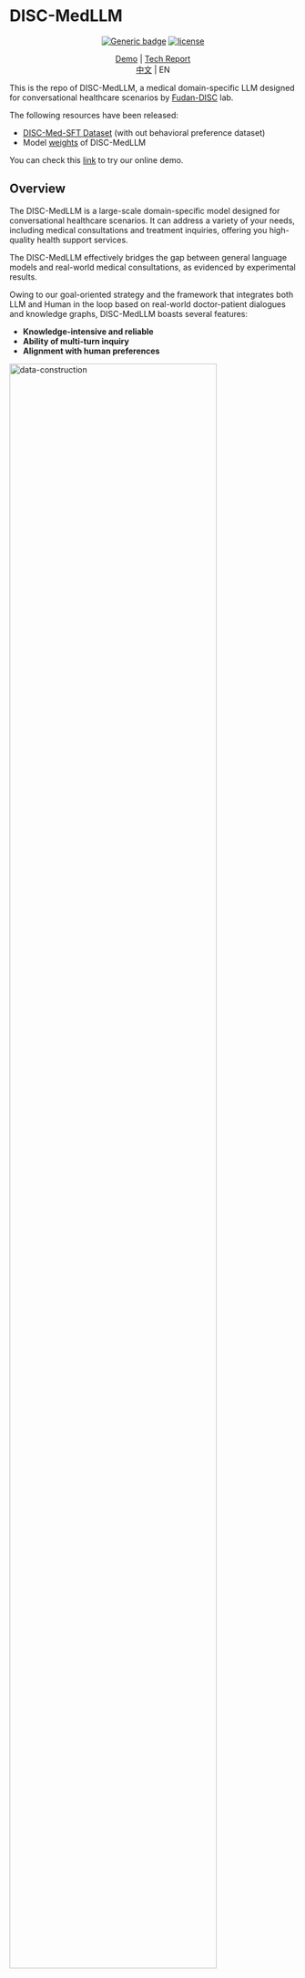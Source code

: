 # DISC-MedLLM

<div align="center">
  
[![Generic badge](https://img.shields.io/badge/🤗-Huggingface%20Repo-green.svg)](https://huggingface.co/Flmc/DISC-MedLLM)
[![license](https://img.shields.io/github/license/modelscope/modelscope.svg)](https://github.com/FudanDISC/DICS-MedLLM/blob/main/LICENSE)
<br>
</div>
<div align="center">

[Demo](http://med.fudan-disc.com) | [Tech Report](https://arxiv.org/abs/2308.14346)
<br>
[中文](https://github.com/FudanDISC/DISC-MedLLM/blob/main/README.md) | EN
</div>
  
This is the repo of DISC-MedLLM, a medical domain-specific LLM designed for conversational healthcare scenarios by [Fudan-DISC](http://fudan-disc.com) lab.

The following resources have been released:
* [DISC-Med-SFT Dataset](https://huggingface.co/datasets/Flmc/DISC-Med-SFT) (with out behavioral preference dataset)
* Model [weights](https://huggingface.co/Flmc/DISC-MedLLM) of DISC-MedLLM

You can check this [link](http://med.fudan-disc.com) to try our online demo.

## Overview
The DISC-MedLLM is a large-scale domain-specific model designed for conversational healthcare scenarios. It can address a variety of your needs, including medical consultations and treatment inquiries, offering you high-quality health support services.

The DISC-MedLLM effectively bridges the gap between general language models and real-world medical consultations, as evidenced by experimental results.

Owing to our goal-oriented strategy and the framework that integrates both LLM and Human in the loop based on real-world doctor-patient dialogues and knowledge graphs, DISC-MedLLM boasts several features:

* **Knowledge-intensive and reliable**
* **Ability of multi-turn inquiry**
* **Alignment with human preferences**

<img src="https://github.com/FudanDISC/DISC-MedLLM/blob/main/images/data_construction.png" alt="data-construction" width="85%"/>

## Demo
### Consultation
<img src="https://github.com/FudanDISC/DISC-MedLLM/blob/main/images/consultation.gif" alt="sample1" width="60%"/>

### Treatment Inquiry
<img src="https://github.com/FudanDISC/DISC-MedLLM/blob/main/images/advice.gif" alt="sample2" width="60%"/>

## Dataset
<!-- In order to align the distribution of actual doctor responses with the intended AI doctor response distribution, our dataset is constructed from five main resources: Real-world Conversations (420k), Knowledge Graph-derived Question-Answer pairs (50k), Artificially Annotated Data aligned with human preferences (2k), MedMCQA (8k), and additional general data (34k). -->

To train DISC-MedLLM, we construct a high-quality dataset called DISC-Med-SFT consisting of over 470k distinct examples derived from existing medical datasets. We adopt a goal-oriented strategy by selectively reconstructing the dataset using a few deliberately chosen sources. These data sources serve the purpose of assisting LLMs in acquiring medical domain knowledge, aligning behavioral patterns with human preferences, and capturing real-world online medical dialogue distributions.

<!-- <style type="text/css">
.tg  {border-collapse:collapse;border-spacing:0;}
.tg td{border-color:black;border-style:solid;border-width:1px;font-family:Arial, sans-serif;font-size:14px;
  overflow:hidden;padding:10px 5px;word-break:normal;}
.tg th{border-color:black;border-style:solid;border-width:1px;font-family:Arial, sans-serif;font-size:14px;
  font-weight:normal;overflow:hidden;padding:10px 5px;word-break:normal;}
.tg .tg-9wq8{border-color:inherit;text-align:center;vertical-align:middle}
.tg .tg-c3ow{border-color:inherit;text-align:center;vertical-align:top}
</style> -->
<table class="tg" style="undefined;table-layout: fixed; width: 442px">
<colgroup>
<col style="width: 204.428571px">
<col style="width: 135.428571px">
<col style="width: 102.428571px">
</colgroup>
<thead>
  <tr>
    <th class="tg-9wq8" rowspan="2"><br>Dateset</th>
    <th class="tg-9wq8" rowspan="2"><br>Original Source</th>
    <th class="tg-9wq8" rowspan="2"><br>Size</th>
  </tr>
  <tr>
  </tr>
</thead>
<tbody>
  <tr>
    <td class="tg-9wq8" rowspan="2">Re-constructed AI Doctor-Patient Dialogue</td>
    <td class="tg-9wq8">MedDialog</td>
    <td class="tg-9wq8">400k</td>
  </tr>
  <tr>
    <td class="tg-9wq8">cMedQA2</td>
    <td class="tg-c3ow">20k</td>
  </tr>
  <tr>
    <td class="tg-c3ow">Knowledge Graph <br>QA pairs</td>
    <td class="tg-9wq8">CMeKG</td>
    <td class="tg-9wq8">50k</td>
  </tr>
  <tr>
    <td class="tg-c3ow">Behavior Preference<br>Dataset</td>
    <td class="tg-9wq8">Manual selection</td>
    <td class="tg-9wq8">2k</td>
  </tr>
  <tr>
    <td class="tg-9wq8" rowspan="3">Others</td>
    <td class="tg-c3ow">MedMCQA</td>
    <td class="tg-c3ow">8k</td>
  </tr>
  <tr>
    <td class="tg-c3ow">MOSS-SFT</td>
    <td class="tg-c3ow">33k</td>
  </tr>
  <tr>
    <td class="tg-c3ow">Alpaca-GPT4-zh</td>
    <td class="tg-c3ow">1k</td>
  </tr>
</tbody>
</table>

<!-- | Dataset Name                       | Number of Entries | Description                     |
|------------------------------------|-------------------|--------------------------------------------|
| MedDialog                   | 400,000           | Real-world Conversations               |
| cMedQA2                       | 20,000            | Real-world Conversations          |
| CMeKG                         | 50,000            | Knowledge Graph QA pairs                  |
| Artificially Annotated Data         | 2,000             | Data aligned with human preferences       |
| MedMCQA                       | 8,000             | Medical multiple-choice QA data           |
| moss-sft-003               | 33,000            | Other                           |
| alpaca_gpt4_data_zh           | 1,000             | Other                           | -->

<br>


### Download
We have released a total of 470k training data entries, including re-constructed dialogues and knowledge graph QA pairs. You can download the dataset via the provided [link](https://huggingface.co/datasets/Flmc/DISC-Med-SFT).
<!-- ## Training
We underwent two stages of training, both using 4*A800 GPUs. In the first stage, we trained on a dataset comprising 420k adapted AI doctor-patient dialogues, 50k knowledge graph-based QA pairs (MedMCQA), and moss-sft-003. Hyperparameters: global batch size 24, learning rate 1e-5 (AdamW optimizer), 1 epoch, max sequence length 2048 tokens, warm-up steps 1800, no weight decay.

In the second stage, known as behavior fine-tuning, we combined a 2k carefully curated AI doctor-patient dialogue dataset with 1k alpaca gpt4 zh data. Hyperparameters: global batch size 8, learning rate 5e-6 (AdamW optimizer), 1 epoch, max sequence length 2048 tokens, no weight decay.

<img src="https://github.com/t3acup/DISC-MED/blob/main/images/figure3.png" alt="Training" width="75%"/> -->
<br>

## Deploy
The current version of DISC-MedLLM is derived from the [Baichuan-13B-Base](https://github.com/baichuan-inc/Baichuan-13B). You can directly download our model weights from the HuggingFace [repository](https://huggingface.co/Flmc/DISC-MedLLM), or automatically obtain them through the demo code.

Firstly, you need to install the requirments.
```shell
pip install -r requirements.txt
```

### Using through hugging face transformers
```python
>>> import torch
>>> from transformers import AutoModelForCausalLM, AutoTokenizer
>>> from transformers.generation.utils import GenerationConfig
>>> tokenizer = AutoTokenizer.from_pretrained("Flmc/DISC-MedLLM", use_fast=False, trust_remote_code=True)
>>> model = AutoModelForCausalLM.from_pretrained("Flmc/DISC-MedLLM", device_map="auto", torch_dtype=torch.float16, trust_remote_code=True)
>>> model.generation_config = GenerationConfig.from_pretrained("Flmc/DISC-MedLLM")
>>> messages = []
>>> messages.append({"role": "user", "content": "我感觉自己颈椎非常不舒服，每天睡醒都会头痛"})
>>> response = model.chat(tokenizer, messages)
>>> print(response)
```

### Run CLI Demo
```shell
python cli_demo.py
```
### Run Web Demo
```shell
streamlit run web_demo.py --server.port 8888
```

Additionally, since the current version uses Baichuan as the base model, you can refer to its [repo](https://github.com/baichuan-inc/Baichuan-13B) for deploying with int8, int4 quantized inference. However, using quantized deployment will result in performance degradation.
<br>

## Training
You can fine-tuning our model using the data same as our data schema.
Our train code is derived from [Firefly](https://github.com/yangjianxin1/Firefly) with the different data schema and dialogue format. We just provide the code of Full Params Fine-tuning:
```shell
deepspeed --num_gpus={num_gpus} ./train/train.py --train_args_file ./train/train_args/sft.json
```
> Please check the setup of `sft.json` before you attempt to start training.

<br>If you want to fine-tuning our model with other training code, please use the following dialogue format.
```shell
<\b><$user_token>content<$assistant_token>content<\s><$user_token>content ...
```
The `user_token` and `assistant_token` we used are `195` and `196`, respectively. Which is same as Baichuan-13b-Chat.

## Evaluation
<!-- We compare our model with three general-purpose LLMs and two conversational Chinese medical domain LLMs. Specifically, these are GPT-3.5 and GPT-4 from OpenAI, the aligned conversational version of our backbone model Baichuan-13B-Base, Baichuan-13B-Chat, and the open-source Chinese conversational medical model HuatuoGPT-13B (trained from Ziya-Llama-13B) and BianQue-2. Our evaluation approach encompasses two key dimensions: an assessment of conversational aptitude using GPT-4 as a reference judge, and a comprehensive benchmark evaluation. -->

We assess the model's performance from two perspectives to check its capability of providing accurate answers in single-turn conversations and presenting systematical consultation in multi-turn conversations, respectively.
* Single-turn evaluation, we construct a benchmark consisting of multiple choices questions collected from three public medical datasets and evaluate the model's accuracy.
* For multi-turn evaluation, we first construct a small set of high quality consulting cases, and then employ GPT-3.5 play the role of the patient based on the cases, and chat with the model. We use GPT-4 to evaluate the model's **proactivity**, **accuracy**, **helpfulness** and **linguistic quality**.

You can see the evaluation set, dialogues generated by each model and scores provided by GPT-4 in `eval/` folder.<br>

### Single-turn evaluation
We utilized the [MLEC-QA](https://github.com/Judenpech/MLEC-QA) and Western Medicine(NEEP) 306 multiple-choice question datasets for our evaluation.
<!-- The MLEC-QA contains questions from the China NMLEC, categorized into Clinic, Stomatology, Public Health, Traditional Chinese Medicine, and Integrated Traditional Chinese and Western Medicine. We selected 1,362 questions (10% of the test set) for evaluation. From Western Medicine 306, we used a combined 270 questions from 2020 and 2021. Our study involved both zero-shot and few-shot approaches, with examples from MLEC-QA's validation set and 2019 Western Medicine 306 questions for the few-shot samples. -->

#### Few-shot  

| Model             | MLEC-QA Clinic | MLEC-QA CWM | MLEC-QA PublicHealth | MLEC-QA Stomatology | MLEC-QA TCM | NEEP 306 | Average |
|-------------------|----------------|-------------|----------------------|---------------------|------------|----------|---------|
| GPT-3.5           | 58.63          | 45.9        | 53.51                | 51.52               | 43.47      | 44.81    | 49.64   |
| Baichuan-13b-Chat| 31.25          | 37.69       | 28.65                | 27.27               | 29.77      | 24.81    | 29.91   |
| Huatuo(13B)        | 31.85          | 25          | 32.43                | 32.95               | 26.54      | 24.44    | 28.87   |
| DISC-MedLLM        | 44.64          | 41.42       | 41.62                | 38.26               | 39.48      | 33.33    | 39.79   |

#### Zero-shot

| Model             | MLEC-QA Clinic | MLEC-QA CWM | MLEC-QA PublicHealth | MLEC-QA Stomatology | MLEC-QA TCM | NEEP 306 | Average |
|-------------------|----------------|-------------|----------------------|---------------------|------------|----------|---------|
| GPT-3.5           | 47.32          | 33.96       | 48.11                | 39.77               | 38.83      | 33.33    | 40.22   |
| Baichuan-13b-Chat| 44.05          | 43.28       | 39.92                | 31.06               | 41.42      | 32.22    | 38.66   |
| Huatuo(13B)        | 27.38          | 21.64       | 25.95                | 25.76               | 24.92      | 20.37    | 24.34   |
| DISC-MedLLM        | 44.64          | 37.31       | 35.68                | 34.85               | 41.75      | 31.11    | 37.56   |

<!-- GPT-3.5 clearly outperformed others in the multiple-choice assessment, while our model achieved a strong second place in few-shot scenarios. In zero-shot scenarios, it followed closely behind Baichuan-13B-Chat, securing the third spot. These results highlight the current priority gap in performance for conversational medical models on knowledge-intensive tests like multiple-choice questions. -->

### Multi-turn evaluation
Our evaluation procedure draws upon three distinct datasets: Chinese Medical Benchmark ([CMB-Clin](https://github.com/FreedomIntelligence/CMB)), Chinese Medical Dialogue Dataset ([CMD](https://github.com/UCSD-AI4H/Medical-Dialogue-System)), and Chinese Medical Intent Dataset ([CMID](https://github.com/IMU-MachineLearningSXD/CMID)). CMB-Clin simulates real-world consultation process, while CMD and CMID focus on the evaluation from the perspectives of departmental specialities and user intentions. <br>

<!-- Within this framework, The Evaluation of the dialogues is based on four criteria: Proactivity, Accuracy, Helpfulness, and Linguistic Quality.

1. Proactivity: The doctor can proactively and clearly request the patient to provide more information about the symptoms, physical examination results, and medical history when the information is insufficient, actively guiding the patient through the consultation process. 
2. Accuracy: The diagnosis or advice the doctor provides is accurate and has no factual errors. Conclusions are not made arbitrarily.
3. Helpfulness: The doctor's responses provide the patient with clear, instructive, and practical assistance, specifically addressing the patient's concerns.
4. Linguistic Quality: The conversation is logical. The doctor correctly understands the patient's semantics, and the expression is smooth and natural. -->

#### Results of CMB-clin:
| **Model**              | **Proactivity** | **Accuracy** | **Helpfulness** | **Linguistic Quality** | **Average** |
|------------------------|-----------------|--------------|-----------------|------------------------|-------------|
| **GPT3.5**             | 4.30            | 4.53         | 4.55            | 5.00                   | 4.60        |
| **GPT4**               | 4.15            | 4.70         | 4.75            | 4.96                   | 4.64        |
| **Baichuan-13b-Caht**  | 4.30            | 4.58         | 4.73            | 4.95                   | 4.64        |
| **BianQue-2**          | 3.97            | 4.36         | 4.37            | 4.81                   | 4.38        |
| **Huatuo(13B)**        | 4.40            | 4.62         | 4.74            | 4.96                   | 4.68        |
| **DISC-MedLLM**        | 4.64            | 4.47         | 4.66            | 4.99                   | 4.69        |

#### Results of CMD
<img src="https://github.com/FudanDISC/DISC-MedLLM/blob/main/images/cmd.png" alt="cmd" width="75%"/>

#### Results of CMID
<img src="https://github.com/FudanDISC/DISC-MedLLM/blob/main/images/cmid.png" alt="cmid" width="75%"/>



## Acknowledgement
This project wouldn't have been possible without the support and contributions of various individuals, teams, and organizations. Special thanks go to these repositories:

- [**MedDialog**](https://github.com/UCSD-AI4H/Medical-Dialogue-System)

- [**cMeKG**](https://github.com/king-yyf/CMeKG_tools)

- [**cMedQA**](https://github.com/zhangsheng93/cMedQA2)

- [**Baichuan-13B**](https://github.com/baichuan-inc/Baichuan-13B)

- [**FireFly**](https://github.com/yangjianxin1/Firefly)

Thank you also for the work that provided important assistance to the project, but limited in length.

## Delcaration
Due to the inherent limitations of language models, we cannot assure the accuracy or reliability of information generated by this model. This model is designed exclusively for research and testing by individuals and academic groups. We urge users to critically assess any information or medical advice obtained through the model's output. Blindly trusting or following such information is strongly discouraged. We disclaim responsibility for any issues, risks, or adverse consequences resulting from the model's use.

## Licenses
The use of the source code in this repository complies with the Apache 2.0 License.

## Citation
```angular2
@misc{bao2023discmedllm,
      title={DISC-MedLLM: Bridging General Large Language Models and Real-World Medical Consultation}, 
      author={Zhijie Bao and Wei Chen and Shengze Xiao and Kuang Ren and Jiaao Wu and Cheng Zhong and Jiajie Peng and Xuanjing Huang and Zhongyu Wei},
      year={2023},
      eprint={2308.14346},
      archivePrefix={arXiv},
      primaryClass={cs.CL}
}
```
